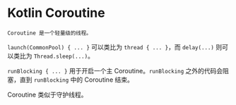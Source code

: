 # Kotlin Coroutine

    Coroutine 是一个轻量级的线程。

`launch(CommonPool) { ... }` 可以类比为 `thread { ... }`，而 `delay(...)` 则可以类比为 `Thread.sleep(...)`。

`runBlocking { ... }` 用于开启一个主 Coroutine。`runBlocking` 之外的代码会阻塞，直到 `runBlocking` 中的 Coroutine 结束。

Coroutine 类似于守护线程。
